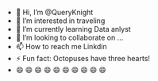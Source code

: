 - 👋 Hi, I’m @QueryKnight
- 👀 I’m interested in traveling
- 🌱 I’m currently learning Data anlyst
- 💞️ I’m looking to collaborate on ...
- 📫 How to reach me Linkdin
- ⚡ Fun fact: Octopuses have three hearts!
-  😄  😄  😄  😄  😄  😄  😄  😄  😄  😄 

<!---
QueryKnight/QueryKnight is a ✨ special ✨ repository because its `README.md` (this file) appears on your GitHub profile.
You can click the Preview link to take a look at your changes.
--->
